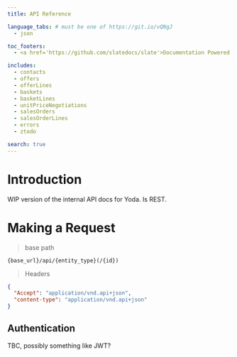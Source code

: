 ```yaml
---
title: API Reference

language_tabs: # must be one of https://git.io/vQNgJ
  - json

toc_footers:
  - <a href='https://github.com/slatedocs/slate'>Documentation Powered by Slate</a>

includes:
  - contacts
  - offers
  - offerLines
  - baskets
  - basketLines
  - unitPriceNegotiations
  - salesOrders
  - salesOrderLines 
  - errors
  - ztodo

search: true
---
```


# Introduction

WIP version of the internal API docs for Yoda. Is REST.

# Making a Request

> base path

```
{base_url}/api/{entity_type}(/{id})
```

> Headers

```json
{
  "Accept": "application/vnd.api+json",
  "content-type": "application/vnd.api+json"
}
```

## Authentication

TBC, possibly something like JWT?
